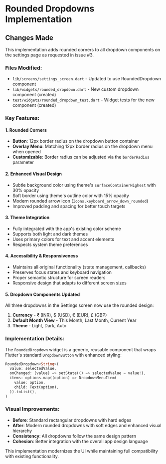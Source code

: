 # Rounded Dropdowns Implementation

## Changes Made

This implementation adds rounded corners to all dropdown components on the settings page as requested in issue #3.

### Files Modified:
- `lib/screens/settings_screen.dart` - Updated to use RoundedDropdown component
- `lib/widgets/rounded_dropdown.dart` - New custom dropdown component (created)
- `test/widgets/rounded_dropdown_test.dart` - Widget tests for the new component (created)

### Key Features:

#### 1. Rounded Corners
- **Button**: 12px border radius on the dropdown button container
- **Overlay Menu**: Matching 12px border radius on the dropdown menu when opened
- **Customizable**: Border radius can be adjusted via the `borderRadius` parameter

#### 2. Enhanced Visual Design
- Subtle background color using theme's `surfaceContainerHighest` with 30% opacity
- Soft border using theme's outline color with 15% opacity  
- Modern rounded arrow icon (`Icons.keyboard_arrow_down_rounded`)
- Improved padding and spacing for better touch targets

#### 3. Theme Integration
- Fully integrated with the app's existing color scheme
- Supports both light and dark themes
- Uses primary colors for text and accent elements
- Respects system theme preferences

#### 4. Accessibility & Responsiveness
- Maintains all original functionality (state management, callbacks)
- Preserves focus states and keyboard navigation
- Proper semantic structure for screen readers
- Responsive design that adapts to different screen sizes

#### 5. Dropdown Components Updated
All three dropdowns in the Settings screen now use the rounded design:
1. **Currency** - ₹ (INR), $ (USD), € (EUR), £ (GBP)
2. **Default Month View** - This Month, Last Month, Current Year  
3. **Theme** - Light, Dark, Auto

### Implementation Details:

The `RoundedDropdown` widget is a generic, reusable component that wraps Flutter's standard `DropdownButton` with enhanced styling:

```dart
RoundedDropdown<String>(
  value: selectedValue,
  onChanged: (value) => setState(() => selectedValue = value!),
  items: options.map((option) => DropdownMenuItem(
    value: option,
    child: Text(option),
  )).toList(),
)
```

### Visual Improvements:
- **Before**: Standard rectangular dropdowns with hard edges
- **After**: Modern rounded dropdowns with soft edges and enhanced visual hierarchy
- **Consistency**: All dropdowns follow the same design pattern
- **Cohesion**: Better integration with the overall app design language

This implementation modernizes the UI while maintaining full compatibility with existing functionality.